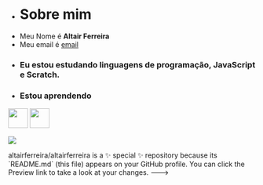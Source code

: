 - # Sobre mim
- Meu Nome é **Altair Ferreira**
- Meu email é [email](altair.ferreira@escola.pr.gov.br)
- ### Eu estou estudando linguagens de programação, JavaScript e Scratch.
- ### Estou aprendendo

<img src="https://cdn.jsdelivr.net/gh/devicons/devicon/icons/java/java-original.svg" width="40" height="40"/> <img src="https://cdn.jsdelivr.net/gh/devicons/devicon/icons/linux/linux-original.svg" width="40" height="40"/>

<img src="http://img.shields.io/static/v1?label=STATUS&message=EM%20DESENVOLVIMENTO&color=GREEN&style=for-the-badge"/>
</p>
altairferreira/altairferreira is a ✨ special ✨ repository because its `README.md` (this file) appears on your GitHub profile.
You can click the Preview link to take a look at your changes.
--->

